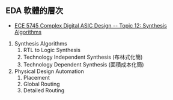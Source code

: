 ## EDA 軟體的層次

* [ECE 5745 Complex Digital ASIC Design -- Topic 12: Synthesis Algorithms](https://www.csl.cornell.edu/courses/ece5745/handouts/ece5745-T12-cad-synthesis.pdf)

1. Synthesis Algorithms
    1. RTL to Logic Synthesis
    2. Technology Independent Synthesis (布林式化簡)
    3. Technology Dependent Synthesis (面積成本化簡)
2. Physical Design Automation
    1. Placement
    2. Global Routing
    3. Detailed Routing

